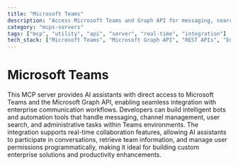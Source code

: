 ```yaml
---
title: "Microsoft Teams"
description: "Access Microsoft Teams and Graph API for messaging, search, and user management capabilities."
category: "mcps-servers"
tags: ["mcp", "utility", "api", "server", "real-time", "integration"]
tech_stack: ["Microsoft Teams", "Microsoft Graph API", "REST APIs", "Enterprise Messaging", "User Management"]
---
```


# Microsoft Teams

This MCP server provides AI assistants with direct access to Microsoft Teams and the Microsoft Graph API, enabling seamless integration with enterprise communication workflows. Developers can build intelligent bots and automation tools that handle messaging, channel management, user search, and administrative tasks within Teams environments. The integration supports real-time collaboration features, allowing AI assistants to participate in conversations, retrieve team information, and manage user permissions programmatically, making it ideal for building custom enterprise solutions and productivity enhancements.
